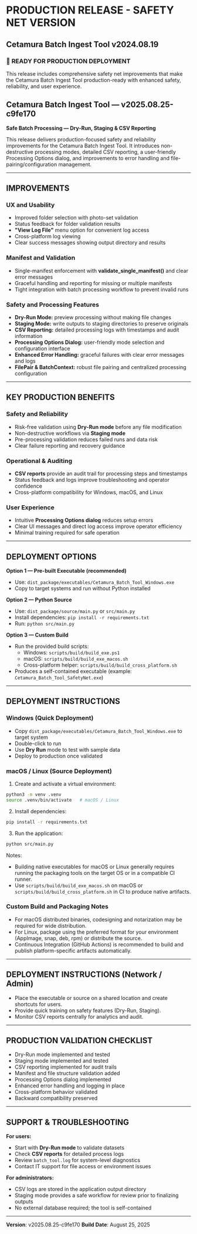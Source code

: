 # PRODUCTION RELEASE - SAFETY NET VERSION
## Cetamura Batch Ingest Tool v2024.08.19

### 🚀 **READY FOR PRODUCTION DEPLOYMENT**

This release includes comprehensive safety net improvements that make the Cetamura Batch Ingest Tool production-ready with enhanced safety, reliability, and user experience.
## **Cetamura Batch Ingest Tool — v2025.08.25-c9fe170**
**Safe Batch Processing — Dry‑Run, Staging & CSV Reporting**

This release delivers production-focused safety and reliability improvements for the Cetamura Batch Ingest Tool. It introduces non-destructive processing modes, detailed CSV reporting, a user-friendly Processing Options dialog, and improvements to error handling and file-pairing/configuration management.

---

## **IMPROVEMENTS**

### **UX and Usability**
- Improved folder selection with photo-set validation
- Status feedback for folder validation results
- **"View Log File"** menu option for convenient log access
- Cross-platform log viewing
- Clear success messages showing output directory and results

### **Manifest and Validation**
- Single-manifest enforcement with **validate_single_manifest()** and clear error messages
- Graceful handling and reporting for missing or multiple manifests
- Tight integration with batch processing workflow to prevent invalid runs

### **Safety and Processing Features**
- **Dry-Run Mode:** preview processing without making file changes
- **Staging Mode:** write outputs to staging directories to preserve originals
- **CSV Reporting:** detailed processing logs with timestamps and audit information
- **Processing Options Dialog:** user-friendly mode selection and configuration interface
- **Enhanced Error Handling:** graceful failures with clear error messages and logs
- **FilePair & BatchContext:** robust file pairing and centralized processing configuration

---

## **KEY PRODUCTION BENEFITS**

### **Safety and Reliability**
- Risk-free validation using **Dry‑Run mode** before any file modification
- Non-destructive workflows via **Staging mode**
- Pre-processing validation reduces failed runs and data risk
- Clear failure reporting and recovery guidance

### **Operational & Auditing**
- **CSV reports** provide an audit trail for processing steps and timestamps
- Status feedback and logs improve troubleshooting and operator confidence
- Cross-platform compatibility for Windows, macOS, and Linux

### **User Experience**
- Intuitive **Processing Options dialog** reduces setup errors
- Clear UI messages and direct log access improve operator efficiency
- Minimal training required for safe operation

---

## **DEPLOYMENT OPTIONS**

**Option 1 — Pre-built Executable (recommended)**
- Use: `dist_package/executables/Cetamura_Batch_Tool_Windows.exe`
- Copy to target systems and run without Python installed

**Option 2 — Python Source**
- Use: `dist_package/source/main.py` or `src/main.py`
- Install dependencies: `pip install -r requirements.txt`
- Run: `python src/main.py`

**Option 3 — Custom Build**
- Run the provided build scripts:
	- Windows: `scripts/build/build_exe.ps1`
	- macOS: `scripts/build/build_exe_macos.sh`
	- Cross-platform helper: `scripts/build/build_cross_platform.sh`
- Produces a self-contained executable (example: `Cetamura_Batch_Tool_SafetyNet.exe`)

---

## **DEPLOYMENT INSTRUCTIONS**

### **Windows (Quick Deployment)**
- Copy `dist_package/executables/Cetamura_Batch_Tool_Windows.exe` to target system
- Double-click to run
- Use **Dry Run** mode to test with sample data
- Deploy to production once validated

### **macOS / Linux (Source Deployment)**
1. Create and activate a virtual environment:
```bash
python3 -m venv .venv
source .venv/bin/activate   # macOS / Linux
```
2. Install dependencies:
```bash
pip install -r requirements.txt
```
3. Run the application:
```bash
python src/main.py
```
Notes:
- Building native executables for macOS or Linux generally requires running the packaging tools on the target OS or in a compatible CI runner.
- Use `scripts/build/build_exe_macos.sh` on macOS or `scripts/build/build_cross_platform.sh` in CI to produce native artifacts.

### **Custom Build and Packaging Notes**
- For macOS distributed binaries, codesigning and notarization may be required for wide distribution.
- For Linux, package using the preferred format for your environment (AppImage, snap, deb, rpm) or distribute the source.
- Continuous Integration (GitHub Actions) is recommended to build and publish platform-specific artifacts automatically.

---

## **DEPLOYMENT INSTRUCTIONS (Network / Admin)**
- Place the executable or source on a shared location and create shortcuts for users.
- Provide quick training on safety features (Dry-Run, Staging).
- Monitor CSV reports centrally for analytics and audit.

---

## **PRODUCTION VALIDATION CHECKLIST**

- Dry-Run mode implemented and tested
- Staging mode implemented and tested
- CSV reporting implemented for audit trails
- Manifest and file structure validation added
- Processing Options dialog implemented
- Enhanced error handling and logging in place
- Cross-platform behavior validated
- Backward compatibility preserved

---

## **SUPPORT & TROUBLESHOOTING**

**For users:**
- Start with **Dry-Run mode** to validate datasets
- Check **CSV reports** for detailed process logs
- Review `batch_tool.log` for system-level diagnostics
- Contact IT support for file access or environment issues

**For administrators:**
- CSV logs are stored in the application output directory
- Staging mode provides a safe workflow for review prior to finalizing outputs
- No external database required; the tool is self-contained

---

**Version**: v2025.08.25-c9fe170
**Build Date**: August 25, 2025

